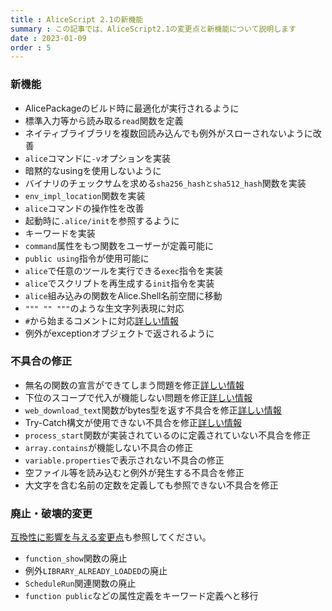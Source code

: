 ```yaml
---
title : AliceScript 2.1の新機能
summary : この記事では、AliceScript2.1の変更点と新機能について説明します
date : 2023-01-09
order : 5
---
```

### 新機能

- AlicePackageのビルド時に最適化が実行されるように
- 標準入力等から読み取る`read`関数を定義
- ネイティブライブラリを複数回読み込んでも例外がスローされないように改善
- `alice`コマンドに`-v`オプションを実装
- 暗黙的なusingを使用しないように
- バイナリのチェックサムを求める`sha256_hashとsha512_hash`関数を実装
- `env_impl_location`関数を実装
- `alice`コマンドの操作性を改善
- 起動時に`.alice/init`を参照するように
- キーワードを実装
- `command`属性をもつ関数をユーザーが定義可能に
- `public using`指令が使用可能に
- `alice`で任意のツールを実行できる`exec`指令を実装
- `alice`でスクリプトを再生成する`init`指令を実装
- `alice`組み込みの関数をAlice.Shell名前空間に移動
- `""" "" """`のような生文字列表現に対応
- `#`から始まるコメントに対応[詳しい情報](https://github.com/WSOFT-Project/Losetta/issues/7)
- 例外がexceptionオブジェクトで返されるように
### 不具合の修正

- 無名の関数の宣言ができてしまう問題を修正[詳しい情報](https://github.com/WSOFT-Project/Losetta/issues/2)
- 下位のスコープで代入が機能しない問題を修正[詳しい情報](https://github.com/WSOFT-Project/Losetta/issues/5)
- `web_download_text`関数がbytes型を返す不具合を修正[詳しい情報](https://github.com/WSOFT-Project/Losetta/issues/6)
- Try-Catch構文が使用できない不具合を修正[詳しい情報](https://github.com/WSOFT-Project/Losetta/issues/3)
- `process_start`関数が実装されているのに定義されていない不具合を修正
- `array.contains`が機能しない不具合の修正
- `variable.properties`で表示されない不具合の修正
- 空ファイル等を読み込むと例外が発生する不具合を修正
- 大文字を含む名前の定数を定義しても参照できない不具合を修正
### 廃止・破壊的変更
[互換性に影響を与える変更点](./compatibility.md)も参照してください。

- `function_show`関数の廃止
- 例外`LIBRARY_ALREADY_LOADED`の廃止
- `ScheduleRun`関連関数の廃止
- `function public`などの属性定義をキーワード定義へと移行